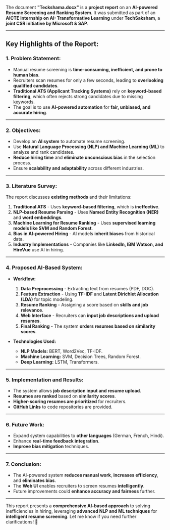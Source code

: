 
The document **"Teckshama.docx"** is a **project report** on an **AI-powered Resume Screening and Ranking System**. It was submitted as part of an **AICTE Internship on AI: Transformative Learning** under **TechSaksham**, a **joint CSR initiative by Microsoft & SAP**.

---

## **Key Highlights of the Report:**

### **1. Problem Statement:**
- Manual resume screening is **time-consuming, inefficient, and prone to human bias**.
- Recruiters scan resumes for only a few seconds, leading to **overlooking qualified candidates**.
- **Traditional ATS (Applicant Tracking Systems)** rely on **keyword-based filtering**, which often rejects strong candidates due to missing keywords.
- The goal is to use **AI-powered automation** for **fair, unbiased, and accurate hiring**.

---

### **2. Objectives:**
- Develop an **AI system** to automate resume screening.
- Use **Natural Language Processing (NLP) and Machine Learning (ML)** to analyze and rank candidates.
- **Reduce hiring time** and **eliminate unconscious bias** in the selection process.
- Ensure **scalability and adaptability** across different industries.

---

### **3. Literature Survey:**
The report discusses **existing methods** and their limitations:
1. **Traditional ATS** - Uses **keyword-based filtering**, which is **ineffective**.
2. **NLP-based Resume Parsing** - Uses **Named Entity Recognition (NER)** and **word embeddings**.
3. **Machine Learning for Resume Ranking** - Uses **supervised learning models like SVM and Random Forest**.
4. **Bias in AI-powered Hiring** - AI models **inherit biases** from historical data.
5. **Industry Implementations** - Companies like **LinkedIn, IBM Watson, and HireVue** use AI in hiring.

---

### **4. Proposed AI-Based System:**
- **Workflow:**
  1. **Data Preprocessing** - Extracting text from resumes (PDF, DOC).
  2. **Feature Extraction** - Using **TF-IDF** and **Latent Dirichlet Allocation (LDA)** for topic modeling.
  3. **Resume Ranking** - Assigning a score based on **skills and job relevance**.
  4. **Web Interface** - Recruiters can **input job descriptions and upload resumes**.
  5. **Final Ranking** - The system **orders resumes based on similarity scores**.

- **Technologies Used:**
  - **NLP Models:** BERT, Word2Vec, TF-IDF.
  - **Machine Learning:** SVM, Decision Trees, Random Forest.
  - **Deep Learning:** LSTM, Transformers.

---

### **5. Implementation and Results:**
- The system allows **job description input and resume upload**.
- **Resumes are ranked** based on **similarity scores**.
- **Higher-scoring resumes are prioritized** for recruiters.
- **GitHub Links** to code repositories are provided.

---

### **6. Future Work:**
- Expand system capabilities to **other languages** (German, French, Hindi).
- Enhance **real-time feedback integration**.
- **Improve bias mitigation** techniques.

---

### **7. Conclusion:**
- The AI-powered system **reduces manual work**, **increases efficiency**, and **eliminates bias**.
- The **Web UI** enables recruiters to screen resumes **intelligently**.
- Future improvements could **enhance accuracy and fairness** further.

---

This report presents a **comprehensive AI-based approach** to solving inefficiencies in hiring, leveraging **advanced NLP and ML techniques** for **intelligent resume screening**. Let me know if you need further clarifications! 🚀
